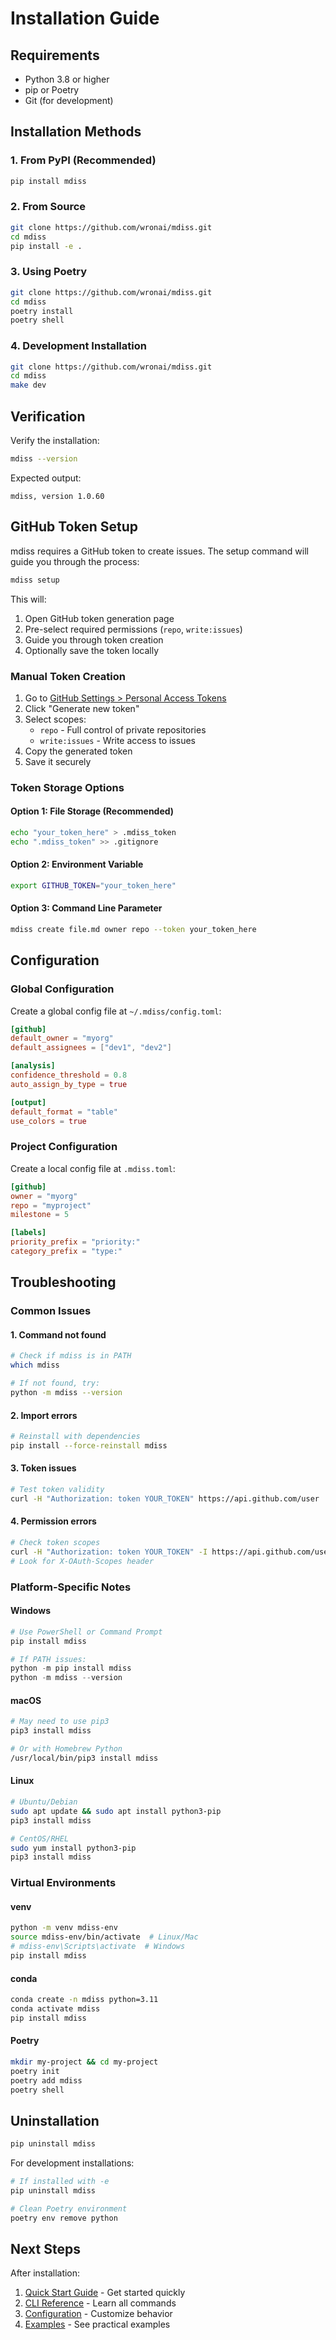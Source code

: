 # Installation Guide

## Requirements

- Python 3.8 or higher
- pip or Poetry
- Git (for development)

## Installation Methods

### 1. From PyPI (Recommended)

```bash
pip install mdiss
```

### 2. From Source

```bash
git clone https://github.com/wronai/mdiss.git
cd mdiss
pip install -e .
```

### 3. Using Poetry

```bash
git clone https://github.com/wronai/mdiss.git
cd mdiss
poetry install
poetry shell
```

### 4. Development Installation

```bash
git clone https://github.com/wronai/mdiss.git
cd mdiss
make dev
```

## Verification

Verify the installation:

```bash
mdiss --version
```

Expected output:
```
mdiss, version 1.0.60
```

## GitHub Token Setup

mdiss requires a GitHub token to create issues. The setup command will guide you through the process:

```bash
mdiss setup
```

This will:
1. Open GitHub token generation page
2. Pre-select required permissions (`repo`, `write:issues`)
3. Guide you through token creation
4. Optionally save the token locally

### Manual Token Creation

1. Go to [GitHub Settings > Personal Access Tokens](https://github.com/settings/tokens)
2. Click "Generate new token"
3. Select scopes:
   - `repo` - Full control of private repositories
   - `write:issues` - Write access to issues
4. Copy the generated token
5. Save it securely

### Token Storage Options

#### Option 1: File Storage (Recommended)
```bash
echo "your_token_here" > .mdiss_token
echo ".mdiss_token" >> .gitignore
```

#### Option 2: Environment Variable
```bash
export GITHUB_TOKEN="your_token_here"
```

#### Option 3: Command Line Parameter
```bash
mdiss create file.md owner repo --token your_token_here
```

## Configuration

### Global Configuration

Create a global config file at `~/.mdiss/config.toml`:

```toml
[github]
default_owner = "myorg"
default_assignees = ["dev1", "dev2"]

[analysis]
confidence_threshold = 0.8
auto_assign_by_type = true

[output]
default_format = "table"
use_colors = true
```

### Project Configuration

Create a local config file at `.mdiss.toml`:

```toml
[github]
owner = "myorg"
repo = "myproject"
milestone = 5

[labels]
priority_prefix = "priority:"
category_prefix = "type:"
```

## Troubleshooting

### Common Issues

#### 1. Command not found
```bash
# Check if mdiss is in PATH
which mdiss

# If not found, try:
python -m mdiss --version
```

#### 2. Import errors
```bash
# Reinstall with dependencies
pip install --force-reinstall mdiss
```

#### 3. Token issues
```bash
# Test token validity
curl -H "Authorization: token YOUR_TOKEN" https://api.github.com/user
```

#### 4. Permission errors
```bash
# Check token scopes
curl -H "Authorization: token YOUR_TOKEN" -I https://api.github.com/user
# Look for X-OAuth-Scopes header
```

### Platform-Specific Notes

#### Windows
```powershell
# Use PowerShell or Command Prompt
pip install mdiss

# If PATH issues:
python -m pip install mdiss
python -m mdiss --version
```

#### macOS
```bash
# May need to use pip3
pip3 install mdiss

# Or with Homebrew Python
/usr/local/bin/pip3 install mdiss
```

#### Linux
```bash
# Ubuntu/Debian
sudo apt update && sudo apt install python3-pip
pip3 install mdiss

# CentOS/RHEL
sudo yum install python3-pip
pip3 install mdiss
```

### Virtual Environments

#### venv
```bash
python -m venv mdiss-env
source mdiss-env/bin/activate  # Linux/Mac
# mdiss-env\Scripts\activate  # Windows
pip install mdiss
```

#### conda
```bash
conda create -n mdiss python=3.11
conda activate mdiss
pip install mdiss
```

#### Poetry
```bash
mkdir my-project && cd my-project
poetry init
poetry add mdiss
poetry shell
```

## Uninstallation

```bash
pip uninstall mdiss
```

For development installations:
```bash
# If installed with -e
pip uninstall mdiss

# Clean Poetry environment
poetry env remove python
```

## Next Steps

After installation:

1. [Quick Start Guide](quickstart.md) - Get started quickly
2. [CLI Reference](cli.md) - Learn all commands
3. [Configuration](configuration.md) - Customize behavior
4. [Examples](examples/basic.md) - See practical examples